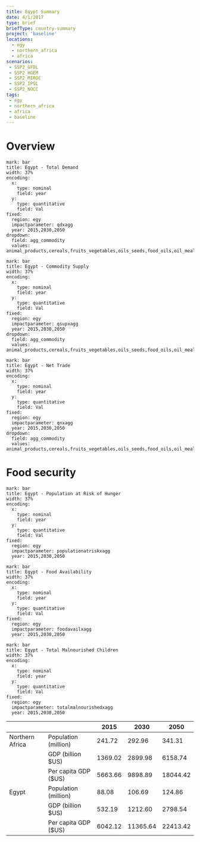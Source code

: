 ```yaml
---
title: Egypt Summary
date: 4/1/2017
type: brief
briefType: country-summary
project: 'baseline'
locations:
  - egy
  - northern_africa
  - africa
scenarios:
 - SSP2_GFDL
 - SSP2_HGEM
 - SSP2_MIROC
 - SSP2_IPSL
 - SSP2_NOCC
tags:
 - egy
 - northern_africa
 - africa
 - baseline
---
```

# Overview 

```chart
mark: bar
title: Egypt - Total Demand
width: 37%
encoding:
  x:
    type: nominal
    field: year
  y:
    type: quantitative
    field: Val
fixed:
  region: egy
  impactparameter: qdxagg
  year: 2015,2030,2050
dropdown:
  field: agg_commodity
  values: animal_products,cereals,fruits_vegetables,oils_seeds,food_oils,oil_meals,other,pulses,roots_tubers,sugar
```

```chart
mark: bar
title: Egypt - Commodity Supply
width: 37%
encoding:
  x:
    type: nominal
    field: year
  y:
    type: quantitative
    field: Val
fixed:
  region: egy
  impactparameter: qsupxagg
  year: 2015,2030,2050
dropdown:
  field: agg_commodity
  values: animal_products,cereals,fruits_vegetables,oils_seeds,food_oils,oil_meals,other,pulses,roots_tubers,sugar
```

```chart
mark: bar
title: Egypt - Net Trade
width: 37%
encoding:
  x:
    type: nominal
    field: year
  y:
    type: quantitative
    field: Val
fixed:
  region: egy
  impactparameter: qnxagg
  year: 2015,2030,2050
dropdown:
  field: agg_commodity
  values: animal_products,cereals,fruits_vegetables,oils_seeds,food_oils,oil_meals,other,pulses,roots_tubers,sugar
```

# Food security

```chart
mark: bar
title: Egypt - Population at Risk of Hunger
width: 37%
encoding:
  x:
    type: nominal
    field: year
  y:
    type: quantitative
    field: Val
fixed:
  region: egy
  impactparameter: populationatriskxagg
  year: 2015,2030,2050
```

```chart
mark: bar
title: Egypt - Food Availability
width: 37%
encoding:
  x:
    type: nominal
    field: year
  y:
    type: quantitative
    field: Val
fixed:
  region: egy
  impactparameter: foodavailxagg
  year: 2015,2030,2050
```

```chart
mark: bar
title: Egypt - Total Malnourished Children
width: 37%
encoding:
  x:
    type: nominal
    field: year
  y:
    type: quantitative
    field: Val
fixed:
  region: egy
  impactparameter: totalmalnourishedxagg
  year: 2015,2030,2050
```

|   |   | 2015 | 2030 | 2050 |
|---|---|---|---|---|
| Northern Africa | Population (million) | 241.72 | 292.96 | 341.31 |
|  | GDP (billion $US) | 1369.02 | 2899.98 | 6158.74 |
|  | Per capita GDP ($US) | 5663.66 | 9898.89 | 18044.42 |
| Egypt | Population (million) | 88.08 | 106.69 | 124.86 |
|  | GDP (billion $US) | 532.19 | 1212.60 | 2798.54 |
|  | Per capita GDP ($US) | 6042.12| 11365.64| 22413.42|
